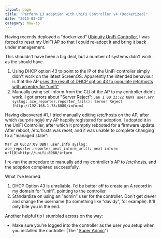```yaml
---
layout: page
title: "Perform L3 adoption with UniFi Controller v4 (Dockerized)"
date: "2015-03-20"
category: how-to
---
```

Having recently deployed a "dockerized" [Ubiquity UniFi Controller][2], I was forced to reset my UniFi AP so that I could re-adopt it and bring it back under management.

This shouldn't have been a big deal, but a number of systems didn't work as the should have.

1. Using DHCP option 43 to point to the IP of the UniFi controller simply didn't work on the latest ScreenOS. Apparently the intended behaviour is that the AP [uses the result of DHCP option 43 to populate /etc/hosts with an entry for "unifi"][3]
2. Manually using set-inform from the CLI of the AP to my controller didn't work. I got errors about "Server Reject":
```Jan 1 00:33:22 UBNT user.err syslog: ace_reporter.reporter_fail(): Server Reject (http://192.168.1.78:8080/inform)```

Having discovered #1, I tried manually editing /etc/hosts on the AP, after which (surprisingly) my AP happily registered for adoption. I adopted it in the UniFi Controller, after which it promptly rebooted for a firmware update. After reboot, /etc/hosts was reset, and it was unable to complete changing to a "managed state":

```Mar 20 00:27:09 UBNT user.err syslog: ace_reporter.reporter_fail(): initial contact failed #14, url=http://unifi:8080/inform, rc=1
Mar 20 00:27:09 UBNT user.info syslog: ace_reporter.reporter_next_inform_url(): next inform url[0]=http://unifi:8080/inform
```

I re-ran the procedure to manually add my controller's AP to /etc/hosts, and the adoption completed successfully.

What I've learned:

1. DHCP Option 43 is unreliable. I'd be better off to create an A record in my domain for "unifi", pointing to the controller
2. Standardize on using an "admin" user for the controller. Don't get clever and change the username (to something like "davidy", for example). It'll only bite you in the end.

Another helpful tip I stumbled across on the way:

* Make sure you're logged into the controller as the user you setup when you installed the controller (The "[Super Admin][1]")




[1]: https://registry.hub.docker.com/u/pducharme/unifi/dockerfile/
[2]: http://community.ubnt.com/t5/UniFi-Wireless/AP-s-can-t-discover-controller/td-p/588425
[3]: https://community.ubnt.com/t5/UniFi-Wireless/Question-re-DHCP-Option-43/td-p/635501
